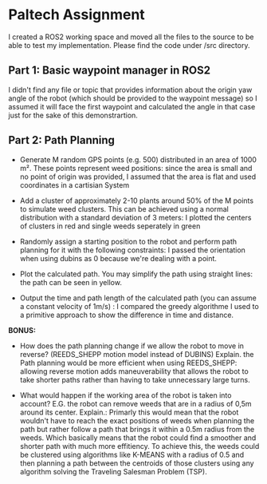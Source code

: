 # Paltech Assignment

I created a ROS2 working space and moved all the files to the source to be able to test my implementation. Please find the code under /src directory.

## Part 1: Basic waypoint manager in ROS2

I didn't find any file or topic that provides information about the origin yaw angle of the robot (which should be provided to the waypoint message) so I assumed it will face the first waypoint and calculated the angle in that case just for the sake of this demonstrartion. 

## Part 2: Path Planning 
- Generate M random GPS points (e.g. 500) distributed in an area of 1000 m². These points represent weed positions: 
since the area is small and no point of origin was provided, I assumed that the area is flat and used coordinates in a cartisian System 
- Add a cluster of approximately 2-10 plants around 50% of the M points to simulate weed clusters. This can be achieved using a normal distribution with a standard deviation of 3 meters: 
I plotted the centers of clusters in red and single weeds seperately in green  

- Randomly assign a starting position to the robot and perform path planning for it with the following constraints:
I passed the orientation when using dubins as 0 because we're dealing with a point.

- Plot the calculated path. You may simplify the path using straight lines: the path can be seen in yellow.

- Output the time and path length of the calculated path (you can assume a constant velocity of 1m/s) : I compared the greedy algorithme I used to a primitive approach to show the difference in time and distance.

**BONUS:**  

- How does the path planning change if we allow the robot to move in reverse? (REEDS_SHEPP motion model instead of DUBINS) Explain.
the Path planning would be more efficient when using REEDS_SHEPP: allowing reverse motion adds maneuverability that allows the robot to take shorter paths rather than having to take unnecessary large turns.

- What would happen if the working area of the robot is taken into account? E.G. the robot can remove weeds that are in a radius of 0,5m around its center. Explain.: 
Primarly this would mean that the robot wouldn't have to reach the exact positions of weeds when planning the path but rather follow a path that brings it within a 0.5m radius from the weeds. Which basically means that the robot could find a smoother and shorter path with much more effitiency. To achieve this, the weeds could be clustered using algorithms like K-MEANS with a radius of 0.5 and then planning a path between the centroids of those clusters using any algorithm solving the Traveling Salesman Problem (TSP). 












